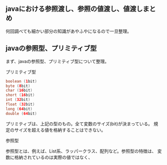 ## javaにおける参照渡し、参照の値渡し、値渡しまとめ

何回調べても細かい部分の知識があやふやになるので一旦整理。


## javaの参照型、プリミティブ型

まず、javaの参照型、プリミティブ型について整理。


プリミティブ型

```java
boolean (1bit)
byte (8bit)
char (16bit)
short (16bit)
int (32bit)
float (32bit)
long (64bit)
double (64bit)
```

プリミティブは、上記の型のもの。全て変数のサイズ(bit)が決まっている。
規定のサイズを超える値を格納することはできない。


参照型

参照型とは、例えば、List系、ラッパークラス、配列など。参照型の特徴は、
変数に格納されているのは実際の値ではなく、